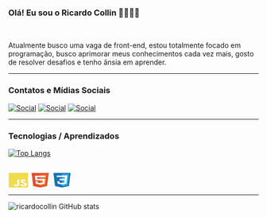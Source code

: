 

### Olá! Eu sou o Ricardo Collin 👋👋🙂🙂

<br>

 Atualmente busco uma vaga de front-end, estou totalmente focado em programação, busco aprimorar meus conhecimentos cada vez mais,
gosto de resolver desafios e tenho ânsia em aprender.


<hr>

### Contatos e Mídias Sociais


[![Social](https://img.shields.io/badge/Instagram-E4405F?style=for-the-badge&logo=instagram&logoColor=white)](https://www.instagram.com/ricardocollinjunior/)
[![Social](https://img.shields.io/badge/LinkedIn-0077B5?style=for-the-badge&logo=linkedin&logoColor=white
)](https://www.linkedin.com/in/ricardo-collin-junior-a7a199220)
[![Social](https://img.shields.io/badge/Facebook-1877F2?style=for-the-badge&logo=facebook&logoColor=white
)](https://www.facebook.com/ricardo.collinjunior.9)

<hr>

### Tecnologias / Aprendizados

[![Top Langs](https://github-readme-stats.vercel.app/api/top-langs/?username=ricardocollin&layout=compact)](https://github.com/ricardocollin/github-readme-stats)


<div style="display: inline_block"><br>
  <img align="center" alt="Rc-Js" height="30" width="40" src="https://raw.githubusercontent.com/devicons/devicon/master/icons/javascript/javascript-plain.svg">
  <img align="center" alt="Rc-HTML" height="30" width="40" src="https://raw.githubusercontent.com/devicons/devicon/master/icons/html5/html5-original.svg">
  <img align="center" alt="Rc-CSS" height="30" width="40" src="https://raw.githubusercontent.com/devicons/devicon/master/icons/css3/css3-original.svg">
  
  </div>
  

<hr>


![ricardocollin GitHub stats](https://github-readme-stats.vercel.app/api?username=ricardocollin&show_icons=true&theme=onedark)






